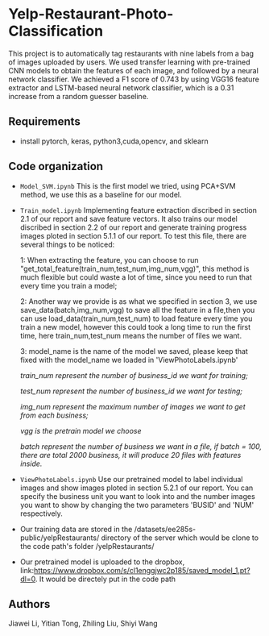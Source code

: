 # Yelp-Restaurant-Photo-Classification
This project is to automatically tag restaurants with nine labels from a bag of images uploaded by users. We used transfer learning with pre-trained CNN models to obtain the features of each image, and followed by a neural network classifier. We achieved a F1 score of 0.743 by using VGG16 feature extractor and LSTM-based neural network classifier, which is a 0.31 increase from a random guesser baseline. 

## Requirements
* install pytorch, keras, python3,cuda,opencv, and sklearn

## Code organization

* `Model_SVM.ipynb` This is the first model we tried, using PCA+SVM method, we use this as a baseline for our model.
* `Train_model.ipynb` Implementing feature extraction discribed in section 2.1 of our report and save feature vectors. It also trains our  model discribed in section 2.2 of our report and generate training progress images ploted in section 5.1.1 of our report. To test this file, there are several things to be noticed:

    1: When extracting the feature, you can choose to run "get_total_feature(train_num,test_num,img_num,vgg)", this method is much flexible but could waste a lot of time, since you need to run that every time you train a model; 

    2: Another way we provide is as what we specified in section 3, we use save_data(batch,img_num,vgg) to save all the feature in a file,then you can use load_data(train_num,test_num) to load feature every time you train a new model, however this could took a long time to run the first time, here train_num,test_num means the number of files we want.

    3: model_name is the name of the model we saved, please keep that fixed with the model_name we loaded in 'ViewPhotoLabels.ipynb'

     *train_num represent the number of business_id we want for training;*
 
     *test_num represent the number of business_id we want for testing;*
 
     *img_num represent the maximum number of images we want to get from each business;*
 
     *vgg is the pretrain model we choose*

     *batch represent the number of business we want in a file, if batch = 100, there are total 2000 business, it will produce 20 files with features inside.*

    
* `ViewPhotoLabels.ipynb` Use our pretrained model to label individual images and show images ploted in section 5.2.1 of our report.
You can specify the business unit you want to look into and the number images you want to show by changing the two parameters 'BUSID' and 'NUM' respectively.
* Our training data are stored in the /datasets/ee285s-public/yelpRestaurants/ directory of the server which would be clone to the code path's folder /yelpRestaurants/
* Our pretrained model is uploaded to the dropbox, link:https://www.dropbox.com/s/cl1enggjwc2p185/saved_model_1.pt?dl=0. It would be     directely put in the code path

## Authors
Jiawei Li, Yitian Tong, Zhiling Liu, Shiyi Wang
